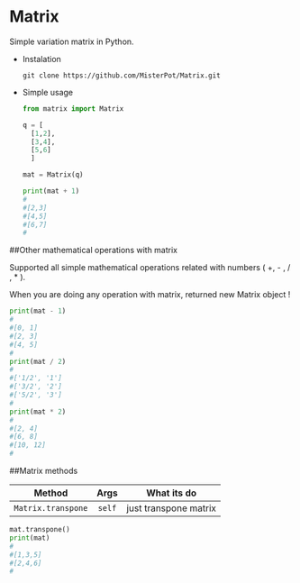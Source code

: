 # Matrix

Simple variation matrix in Python.
* Instalation
    
      git clone https://github.com/MisterPot/Matrix.git


* Simple usage

  ```python
  from matrix import Matrix
  
  q = [
    [1,2],
    [3,4],
    [5,6]
    ]
  
  mat = Matrix(q)
  
  print(mat + 1)   
  #
  #[2,3]
  #[4,5]
  #[6,7]
  # 
  ```

##Other mathematical operations with matrix

  Supported all simple mathematical operations related with numbers
  ( +, - , / , * ).

  When you are doing any operation with matrix, returned new Matrix object !

  
  
  ```python
  print(mat - 1)
  #
  #[0, 1]
  #[2, 3]
  #[4, 5]
  #
  print(mat / 2)
  #
  #['1/2', '1']
  #['3/2', '2']
  #['5/2', '3']
  #
  print(mat * 2)
  #
  #[2, 4]
  #[6, 8]
  #[10, 12]
  #
  ```

##Matrix methods

  | Method | Args | What its do |
  |:-----------:|:-------:|:--------:|
  |`Matrix.transpone`| `self` | just transpone matrix |
  

  ```python
  mat.transpone()
  print(mat)
  #
  #[1,3,5]
  #[2,4,6]
  #
  ```